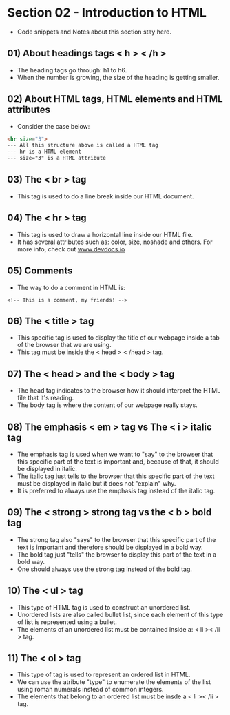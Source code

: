 # Section 02 - Introduction to HTML
* Code snippets and Notes about this section stay here.

## 01) About headings tags < h > < /h >
* The heading tags go through: h1 to h6.
* When the number is growing, the size of the heading is getting smaller.

## 02) About HTML tags, HTML elements and HTML attributes
* Consider the case below:
```html
<hr size="3">
--- All this structure above is called a HTML tag
--- hr is a HTML element
--- size="3" is a HTML attribute
```
## 03) The < br > tag
* This tag is used to do a line break inside our HTML document.

## 04) The < hr > tag
* This tag is used to draw a horizontal line inside our HTML file.
* It has several attributes such as: color, size, noshade and others. For more info, check out www.devdocs.io

## 05) Comments 
* The way to do a comment in HTML is:
```
<!-- This is a comment, my friends! -->
```

## 06) The < title > tag
* This specific tag is used to display the title of our webpage inside a tab of the browser that we are using.
* This tag must be inside the < head > < /head > tag.

## 07) The < head > and the < body > tag
* The head tag indicates to the browser how it should interpret the HTML file that it's reading.
* The body tag is where the content of our webpage really stays.

## 08) The emphasis < em > tag vs The < i > italic tag
* The emphasis tag is used when we want to "say" to the browser that this specific part of the text is important and, because of that, it should be displayed in italic.
* The italic tag just tells to the browser that this specific part of the text must be displayed in italic but it does not "explain" why.
* It is preferred to always use the emphasis tag instead of the italic tag.

## 09) The < strong > strong tag vs the < b > bold tag
* The strong tag also "says" to the browser that this specific part of the text is important and therefore should be displayed in a bold way.
* The bold tag just "tells" the browser to display this part of the text in a bold way.
* One should always use the strong tag instead of the bold tag.

## 10) The < ul > tag
* This type of HTML tag is used to construct an unordered list.
* Unordered lists are also called bullet list, since each element of this type of list is represented using a bullet.
* The elements of an unordered list must be contained inside a: < li >< /li > tag.

## 11) The < ol > tag
* This type of tag is used to represent an ordered list in HTML.
* We can use the atribute "type" to enumerate the elements of the list using roman numerals instead of common integers.
* The elements that belong to an ordered list must be insde a < li >< /li > tag.
